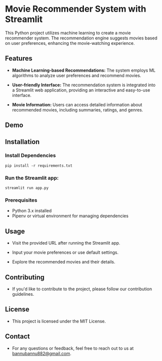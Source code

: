 # Movie Recommender System with Streamlit

This Python project utilizes machine learning to create a movie recommender system. The recommendation engine suggests movies based on user preferences, enhancing the movie-watching experience.

## Features

- **Machine Learning-based Recommendations:** The system employs ML algorithms to analyze user preferences and recommend movies.

- **User-friendly Interface:** The recommendation system is integrated into a Streamlit web application, providing an interactive and easy-to-use interface.

- **Movie Information:** Users can access detailed information about recommended movies, including summaries, ratings, and genres.

## Demo



## Installation
  ### Install Dependencies
    pip install -r requirements.txt
  ### Run the Streamlit app:
    streamlit run app.py



### Prerequisites

- Python 3.x installed
- Pipenv or virtual environment for managing dependencies

## Usage
  * Visit the provided URL after running the Streamlit app.

  * Input your movie preferences or use default settings.

  * Explore the recommended movies and their details.

## Contributing
  * If you'd like to contribute to the project, please follow our contribution guidelines.

## License
  * This project is licensed under the MIT License.

## Contact
  * For any questions or feedback, feel free to reach out to us at bannubannu882@gmail.com.
